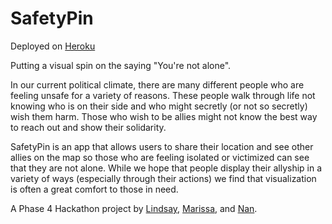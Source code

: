# SafetyPin

Deployed on [Heroku](http://safety-pin-app.herokuapp.com/)

Putting a visual spin on the saying "You're not alone".

In our current political climate, there are many different people who are feeling unsafe for a variety of reasons. These people walk through life not knowing who is on their side and who might secretly (or not so secretly) wish them harm. Those who wish to be allies might not know the best way to reach out and show their solidarity.

SafetyPin is an app that allows users to share their location and see other allies on the map so those who are feeling isolated or victimized can see that they are not alone. While we hope that people display their allyship in a variety of ways (especially through their actions) we find that visualization is often a great comfort to those in need.

A Phase 4 Hackathon project by [Lindsay](https://github.com/lindsaymkelly), [Marissa](https://github.com/marissatraina), and [Nan](https://github.com/nanutza).
